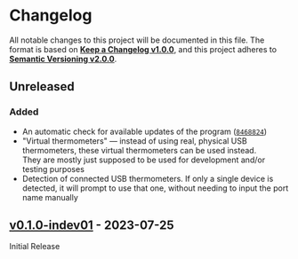 <!--
  Copyright (c) 2023 Michael Federczuk
  SPDX-License-Identifier: CC-BY-SA-4.0
-->

<!-- markdownlint-disable no-duplicate-heading -->

# Changelog #

All notable changes to this project will be documented in this file.
The format is based on [**Keep a Changelog v1.0.0**](https://keepachangelog.com/en/1.0.0/),
and this project adheres to [**Semantic Versioning v2.0.0**](https://semver.org/spec/v2.0.0.html).

## Unreleased ##

### Added ###

* An automatic check for available updates of the program ([`8468824`](https://github.com/mfederczuk/usbtemp-server/commit/84688245824f6d22f3fc6cf5f24b9c41bd6dd4a2))
* "Virtual thermometers" — instead of using real, physical USB thermometers, these virtual thermometers can be used
  instead.  
  They are mostly just supposed to be used for development and/or testing purposes
* Detection of connected USB thermometers.
  If only a single device is detected, it will prompt to use that one, without needing to input the port name manually

## [v0.1.0-indev01] - 2023-07-25 ##

[v0.1.0-indev01]: https://github.com/mfederczuk/usbtemp-server/releases/tag/v0.1.0-indev01

Initial Release

